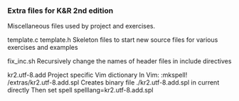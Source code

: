 ### Extra files for K&R 2nd edition

Miscellaneous files used by project and exercises.

template.c
template.h
Skeleton files to start new source files for various exercises and examples

fix_inc.sh
Recursively change the names of header files in include directives

kr2.utf-8.add
Project specific Vim dictionary
In Vim:
:mkspell! <project root>/extras/kr2.utf-8.add.spl
Creates binary file
./kr2.utf-8.add.spl
in current directly
Then
set spell spelllang=kr2.utf-8.add.spl
